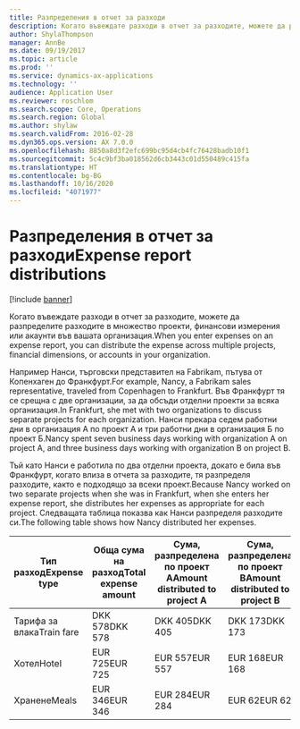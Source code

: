 ```yaml
---
title: Разпределения в отчет за разходи
description: Когато въвеждате разходи в отчет за разходите, можете да разпределите разходите в множество проекти, юридически лица или акаунти във вашата организация.
author: ShylaThompson
manager: AnnBe
ms.date: 09/19/2017
ms.topic: article
ms.prod: ''
ms.service: dynamics-ax-applications
ms.technology: ''
audience: Application User
ms.reviewer: roschlom
ms.search.scope: Core, Operations
ms.search.region: Global
ms.author: shylaw
ms.search.validFrom: 2016-02-28
ms.dyn365.ops.version: AX 7.0.0
ms.openlocfilehash: 8850a8d3f2efc699bc95d4cb4fc76428badb10f1
ms.sourcegitcommit: 5c4c9bf3ba018562d6cb3443c01d550489c415fa
ms.translationtype: HT
ms.contentlocale: bg-BG
ms.lasthandoff: 10/16/2020
ms.locfileid: "4071977"
---
```

# <a name="expense-report-distributions"></a><span data-ttu-id="f1265-103">Разпределения в отчет за разходи</span><span class="sxs-lookup"><span data-stu-id="f1265-103">Expense report distributions</span></span>

[!include [banner](../includes/banner.md)]

<span data-ttu-id="f1265-104">Когато въвеждате разходи в отчет за разходите, можете да разпределите разходите в множество проекти, финансови измерения или акаунти във вашата организация.</span><span class="sxs-lookup"><span data-stu-id="f1265-104">When you enter expenses on an expense report, you can distribute the expense across multiple projects, financial dimensions, or accounts in your organization.</span></span>

<span data-ttu-id="f1265-105">Например Нанси, търговски представител на Fabrikam, пътува от Копенхаген до Франкфурт.</span><span class="sxs-lookup"><span data-stu-id="f1265-105">For example, Nancy, a Fabrikam sales representative, traveled from Copenhagen to Frankfurt.</span></span> <span data-ttu-id="f1265-106">Във Франкфурт тя се срещна с две организации, за да обсъди отделни проекти за всяка организация.</span><span class="sxs-lookup"><span data-stu-id="f1265-106">In Frankfurt, she met with two organizations to discuss separate projects for each organization.</span></span> <span data-ttu-id="f1265-107">Нанси прекара седем работни дни в организация А по проект А и три работни дни в организация Б по проект Б.</span><span class="sxs-lookup"><span data-stu-id="f1265-107">Nancy spent seven business days working with organization A on project A, and three business days working with organization B on project B.</span></span>

<span data-ttu-id="f1265-108">Тъй като Нанси е работила по два отделни проекта, докато е била във Франкфурт, когато влиза в отчета за разходите, тя разпределя разходите, както е подходящо за всеки проект.</span><span class="sxs-lookup"><span data-stu-id="f1265-108">Because Nancy worked on two separate projects when she was in Frankfurt, when she enters her expense report, she distributes her expenses as appropriate for each project.</span></span> <span data-ttu-id="f1265-109">Следващата таблица показва как Нанси разпределя разходите си.</span><span class="sxs-lookup"><span data-stu-id="f1265-109">The following table shows how Nancy distributed her expenses.</span></span>


| <span data-ttu-id="f1265-110">Тип разход</span><span class="sxs-lookup"><span data-stu-id="f1265-110">Expense type</span></span> | <span data-ttu-id="f1265-111">Обща сума на разход</span><span class="sxs-lookup"><span data-stu-id="f1265-111">Total expense amount</span></span>|<span data-ttu-id="f1265-112">Сума, разпределена по проект А</span><span class="sxs-lookup"><span data-stu-id="f1265-112">Amount distributed to project A</span></span>| <span data-ttu-id="f1265-113">Сума, разпределена по проект B</span><span class="sxs-lookup"><span data-stu-id="f1265-113">Amount distributed to project B</span></span> |
|--------------|---------------------|-------------------------------|---------------------------------|
|<span data-ttu-id="f1265-114">Тарифа за влака</span><span class="sxs-lookup"><span data-stu-id="f1265-114">Train fare</span></span>   |<span data-ttu-id="f1265-115">DKK 578</span><span class="sxs-lookup"><span data-stu-id="f1265-115">DKK 578</span></span>              |<span data-ttu-id="f1265-116">DKK 405</span><span class="sxs-lookup"><span data-stu-id="f1265-116">DKK 405</span></span>                        |<span data-ttu-id="f1265-117">DKK 173</span><span class="sxs-lookup"><span data-stu-id="f1265-117">DKK 173</span></span>                          |
|<span data-ttu-id="f1265-118">Хотел</span><span class="sxs-lookup"><span data-stu-id="f1265-118">Hotel</span></span>         |<span data-ttu-id="f1265-119">EUR 725</span><span class="sxs-lookup"><span data-stu-id="f1265-119">EUR 725</span></span>              |<span data-ttu-id="f1265-120">EUR 557</span><span class="sxs-lookup"><span data-stu-id="f1265-120">EUR 557</span></span>                        |<span data-ttu-id="f1265-121">EUR 168</span><span class="sxs-lookup"><span data-stu-id="f1265-121">EUR 168</span></span>                          |
|<span data-ttu-id="f1265-122">Хранене</span><span class="sxs-lookup"><span data-stu-id="f1265-122">Meals</span></span>         |<span data-ttu-id="f1265-123">EUR 346</span><span class="sxs-lookup"><span data-stu-id="f1265-123">EUR 346</span></span>              |<span data-ttu-id="f1265-124">EUR 284</span><span class="sxs-lookup"><span data-stu-id="f1265-124">EUR 284</span></span>                        |<span data-ttu-id="f1265-125">EUR 62</span><span class="sxs-lookup"><span data-stu-id="f1265-125">EUR 62</span></span>                           |

